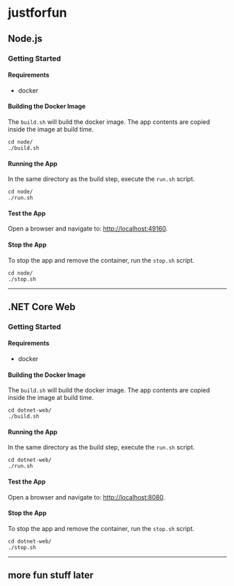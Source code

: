 # justforfun

## Node.js

### Getting Started

#### Requirements

* docker

#### Building the Docker Image

The `build.sh` will build the docker image. The app contents are copied inside the image at build time.

    cd node/
    ./build.sh


#### Running the App

In the same directory as the build step, execute the `run.sh` script.

    cd node/
    ./run.sh


#### Test the App

Open a browser and navigate to: [http://localhost:49160](http://localhost:49160). 


#### Stop the App

To stop the app and remove the container, run the `stop.sh` script.

    cd node/
    ./stop.sh


<hr>

## .NET Core Web

### Getting Started

#### Requirements

* docker

#### Building the Docker Image

The `build.sh` will build the docker image. The app contents are copied inside the image at build time.

    cd dotnet-web/
    ./build.sh


#### Running the App

In the same directory as the build step, execute the `run.sh` script.

    cd dotnet-web/
    ./run.sh


#### Test the App

Open a browser and navigate to: [http://localhost:8080](http://localhost:8080). 


#### Stop the App

To stop the app and remove the container, run the `stop.sh` script.

    cd dotnet-web/
    ./stop.sh


<hr>

## more fun stuff later

